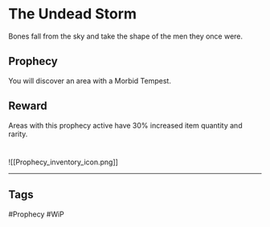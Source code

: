 # The Undead Storm
Bones fall from the sky and take the shape of the men they once were.
## Prophecy
You will discover an area with a Morbid Tempest.
## Reward
Areas with this prophecy active have 30% increased item quantity and rarity.

#
![[Prophecy_inventory_icon.png]]

---
## Tags
#Prophecy
#WiP 